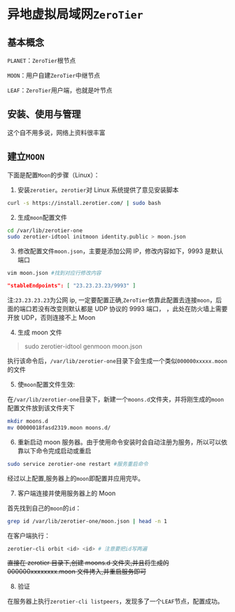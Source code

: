 # 异地虚拟局域网`ZeroTier`

## 基本概念

`PLANET`：`ZeroTier`根节点

`MOON`：用户自建`ZeroTier`中继节点

`LEAF`：`ZeroTier`用户端，也就是叶节点

## 安装、使用与管理

这个自不用多说，网络上资料很丰富

## 建立`MOON`

下面是配置`Moon`的步骤（Linux）：

1. 安装`zerotier`。`zerotier`对 Linux 系统提供了意见安装脚本

```bash
curl -s https://install.zerotier.com/ | sudo bash
```

2. 生成`moon`配置文件

```bash
cd /var/lib/zerotier-one
sudo zerotier-idtool initmoon identity.public > moon.json
```

3. 修改配置文件`moon.json`，主要是添加公网 IP，修改内容如下，9993 是默认端口

```bash
vim moon.json #找到对应行修改内容
```

```json
"stableEndpoints": [ "23.23.23.23/9993" ]
```

注:`23.23.23.23`为公网 ip, 一定要配置正确,`ZeroTier`依靠此配置去连接`moon`，后面的端口若没有改变则默认都是 UDP 协议的 9993 端口， ，此处在防火墙上需要开放 UDP，否则连接不上 Moon

4. 生成 moon 文件

> sudo zerotier-idtool genmoon moon.json

执行该命令后，`/var/lib/zerotier-one`目录下会生成一个类似`000000xxxxx.moon`的文件

5. 使`moon`配置文件生效:

在`/var/lib/zerotier-one`目录下，新建一个`moons.d`文件夹，并将刚生成的`moon`配置文件放到该文件夹下

```bash
mkdir moons.d
mv 00000018fasd2319.moon moons.d/
```

6. 重新启动 moon 服务器。由于使用命令安装时会自动注册为服务，所以可以依靠以下命令完成启动或重启

```bash
sudo service zerotier-one restart #服务重启命令
```

经过以上配置,服务器上的`moon`即配置并应用完毕。

7. 客户端连接并使用服务器上的 Moon

首先找到自己的`moon`的`id`：

```bash
grep id /var/lib/zerotier-one/moon.json | head -n 1
```

在客户端执行：

```bash
zerotier-cli orbit <id> <id> # 注意要把id写两遍
```

~~直接在 zerotier 目录下,创建 moons.d 文件夹,并且将生成的 000000xxxxxxxx.moon 文件拷入,并重启服务即可~~

8. 验证

在服务器上执行`zerotier-cli listpeers`，发现多了一个`LEAF`节点，配置成功。
